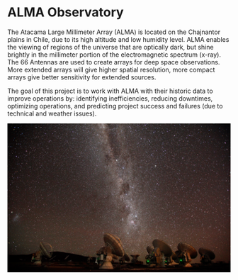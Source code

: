 # ALMA Observatory

The Atacama Large Millimeter Array (ALMA) is located on the Chajnantor plains in Chile, due to its high altitude and low humidity level. ALMA enables the viewing of regions of the universe that are optically dark, but shine brightly in the millimeter portion of the electromagnetic spectrum (x-ray). The 66 Antennas are used to create arrays for deep space observations. More extended arrays will give higher spatial resolution, more compact arrays give better sensitivity for extended sources.

The goal of this project is to work with ALMA with their historic data to improve operations by: identifying inefficiencies, reducing downtimes, optimizing operations, and predicting project success and failures (due to technical and weather issues). 
 


![img](https://github.com/HaleyEgan/ALMA_Observatory/blob/main/visualizations/gallery-images-largeAOSMW_Padilla_large.jpg)
